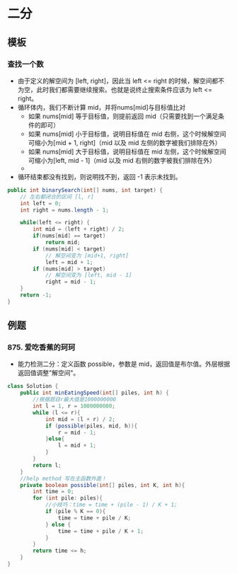 # 二分
## 模板
### 查找一个数
* 由于定义的解空间为 [left, right]，因此当 left <= right 的时候，解空间都不为空，此时我们都需要继续搜索。也就是说终止搜索条件应该为 left <= right。
* 循环体内，我们不断计算 mid，并将nums[mid]与目标值比对
  * 如果 nums[mid] 等于目标值，则提前返回 mid（只需要找到一个满足条件的即可）
  * 如果 nums[mid] 小于目标值，说明目标值在 mid 右侧，这个时候解空间可缩小为[mid + 1, right]（mid 以及 mid 左侧的数字被我们排除在外）
  * 如果 nums[mid] 大于目标值，说明目标值在 mid 左侧，这个时候解空间可缩小为[left, mid - 1]（mid 以及 mid 右侧的数字被我们排除在外）
  * 
* 循环结束都没有找到，则说明找不到，返回 -1 表示未找到。
```JAVA
public int binarySearch(int[] nums, int target) {
    // 左右都闭合的区间 [l, r]
    int left = 0;
    int right = nums.length - 1;

    while(left <= right) {
        int mid = (left + right) / 2;
        if(nums[mid] == target)
            return mid;
        if (nums[mid] < target)
            // 解空间变为 [mid+1, right]
            left = mid + 1;
        if (nums[mid] > target)
            // 解空间变为 [left, mid - 1]
            right = mid - 1;
    }
    return -1;
}
```
## 例题
### 875. 爱吃香蕉的珂珂
* 能力检测二分：定义函数 possible，参数是 mid，返回值是布尔值。外层根据返回值调整"解空间"。
```JAVA
class Solution {   
    public int minEatingSpeed(int[] piles, int h) {
        //根据题目r最大值是1000000000
        int l = 1, r = 1000000000;
        while (l <= r){
            int mid = (l + r) / 2;
            if (possible(piles, mid, h)){
                r = mid - 1;
            }else{
                l = mid + 1;
            }
        }
        return l;
    }
    //help method 写在主函数外面！
    private boolean possible(int[] piles, int K, int h){
        int time = 0;
        for (int pile: piles){
            //小技巧：time = time + (pile - 1) / K + 1;
            if (pile % K == 0){
                time = time + pile / K;
            } else {
                time = time + pile / K + 1;
            }
        }
        return time <= h;
    }    
}
```
